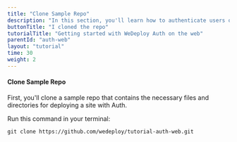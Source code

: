 ```yaml
---
title: "Clone Sample Repo"
description: "In this section, you'll learn how to authenticate users on the web using the WeDeploy API Client."
buttonTitle: "I cloned the repo"
tutorialTitle: "Getting started with WeDeploy Auth on the web"
parentId: "auth-web"
layout: "tutorial"
time: 30
weight: 2
---
```


#### Clone Sample Repo

First, you'll clone a sample repo that contains the necessary files and directories for deploying a site with Auth.

Run this command in your terminal:

```
git clone https://github.com/wedeploy/tutorial-auth-web.git
```
